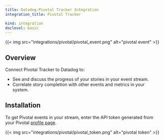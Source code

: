 ```yaml
---
title: Datadog-Pivotal Tracker Integration
integration_title: Pivotal Tracker

kind: integration
doclevel: basic
---
```


{{< img src="integrations/pivotal/pivotal_event.png" alt="pivotal event" >}}

## Overview

Connect Pivotal Tracker to Datadog to:

* See and discuss the progress of your stories in your event stream.
* Correlate story completion with other events and metrics in your system.


## Installation 

To get Pivotal events in your stream, enter the API token generated from your Pivotal [profile page](https://www.pivotaltracker.com/signin).

{{< img src="integrations/pivotal/pivotal_token.png" alt="pivotal token" >}}